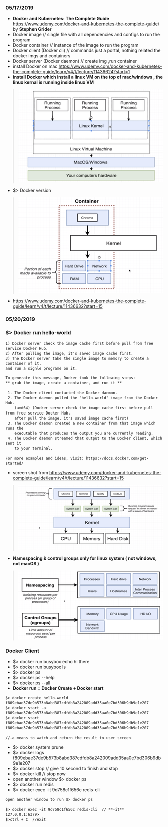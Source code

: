 ### 05/17/2019
- **Docker and Kubernetes: The Complete Guide** https://www.udemy.com/docker-and-kubernetes-the-complete-guide/ by **Stephen Grider**
- Docker image // single file with all dependencies and configs to run the program
- Docker container // instance of the image to run the program
- Docker client (Docker cli) // commands just a portal, nothing related the docker imgs and containers
- Docker server (Docker daemon) // create img ,run container
- install Docker on mac https://www.udemy.com/docker-and-kubernetes-the-complete-guide/learn/v4/t/lecture/11436624?start=1
- **install Docker which install a linux VM on the top of mac/windows , the linux kernal is running inside linux VM**
> ![PC work](/Img/docker005.png)
- $> Docker version
> ![PC work](/Img/docker004.png)
- https://www.udemy.com/docker-and-kubernetes-the-complete-guide/learn/v4/t/lecture/11436632?start=15


### 05/20/2019
### $> Docker run hello-world
```
1) Docker server check the image cache first before pull from free service Docker Hub.
2) After pulling the image, it's saved image cache first.
3) The Docker server take the single image to memory to create a container of it, 
and run a signle programe on it.
```
```
To generate this message, Docker took the following steps: 
** grab the image, create a container, and run it **

 1. The Docker client contacted the Docker daemon.
 2. The Docker daemon pulled the "hello-world" image from the Docker Hub.
    (amd64) (Docker server check the image cache first before pull from free service Docker Hub.
    after pull the image, it's saved image cache first)
 3. The Docker daemon created a new container from that image which runs the
    executable that produces the output you are currently reading.
 4. The Docker daemon streamed that output to the Docker client, which sent it
    to your terminal.

For more examples and ideas, visit: https://docs.docker.com/get-started/
 ```
- screen shot from 
https://www.udemy.com/docker-and-kubernetes-the-complete-guide/learn/v4/t/lecture/11436632?start=15
> ![PC work](/Img/docker001.png)
- **Namespacing & control groups only for linux system ( not windows, not macOS )**
> ![PC work](/Img/docker002.png)

### Docker Client
- $> docker run busybox echo hi there
- $> docker run busybox ls
- $> docker ps
- $> docker ps --help
- $> docker ps --all
- **Docker run =  Docker Create + Docker start**
```
$> docker create hello-world
f809ebae37de9b573b8abd387cdfdb8a242009add35aa0e7bd306b9db9e1e207
$> docker start -a f809ebae37de9b573b8abd387cdfdb8a242009add35aa0e7bd306b9db9e1e207
$> docker start f809ebae37de9b573b8abd387cdfdb8a242009add35aa0e7bd306b9db9e1e207
f809ebae37de9b573b8abd387cdfdb8a242009add35aa0e7bd306b9db9e1e207

//-a means to watch and return the result to user screen
```
- $> docker system prune
- $> docker logs f809ebae37de9b573b8abd387cdfdb8a242009add35aa0e7bd306b9db9e1e207
- $> docker stop <id> // give 10 second to finish and stop
- $> docker kill <id> // stop now
- open another window $> docker ps
- $> docker run redis
- $> docker exec -it 9d758c1f656c redis-cli
 ```
 open another window to run $> docker ps

 $> docker exec -it 9d758c1f656c redis-cli  // **-it**
127.0.0.1:6379> 
$>ctrl + C  //exit
 ```
